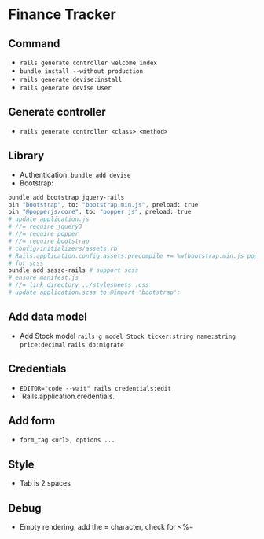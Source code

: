 # Finance Tracker

## Command
- `rails generate controller welcome index`
- `bundle install --without production`
- `rails generate devise:install`
- `rails generate devise User`

## Generate controller
- `rails generate controller <class> <method>`

## Library
- Authentication: `bundle add devise`
- Bootstrap: 
```sh
bundle add bootstrap jquery-rails
pin "bootstrap", to: "bootstrap.min.js", preload: true
pin "@popperjs/core", to: "popper.js", preload: true
# update application.js
# //= require jquery3
# //= require popper
# //= require bootstrap
# config/initializers/assets.rb
# Rails.application.config.assets.precompile += %w(bootstrap.min.js popper.js)
# for scss
bundle add sassc-rails # support scss
# ensure manifest.js
# //= link_directory ../stylesheets .css
# update application.scss to @import 'bootstrap';
```

## Add data model
- Add Stock model
`rails g model Stock ticker:string name:string price:decimal`
`rails db:migrate`

## Credentials
- `EDITOR="code --wait" rails credentials:edit` 
- `Rails.application.credentials.<key>

## Add form
- `form_tag <url>, options ... `

## Style
- Tab is 2 spaces

## Debug
- Empty rendering: add the = character, check for <%= 

